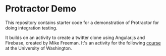 # Protractor Demo

This repository contains starter code for a demonstration of Protractor for doing integration testing. 

It builds on an activity to create a twitter clone using Angular.js and Firebase, created by Mike Freeman. It's an activity for the following [course](http://faculty.washington.edu/mikefree/info343/) at the University of Washington.